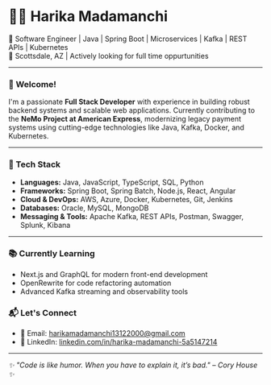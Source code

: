 # 👩‍💻 Harika Madamanchi

🎯 Software Engineer | Java | Spring Boot | Microservices | Kafka | REST APIs | Kubernetes  
📍 Scottsdale, AZ | Actively looking for full time oppurtunities

---

### 👋 Welcome!

I'm a passionate **Full Stack Developer** with experience in building robust backend systems and scalable web applications. Currently contributing to the **NeMo Project at American Express**, modernizing legacy payment systems using cutting-edge technologies like Java, Kafka, Docker, and Kubernetes.

---

### 💼 Tech Stack

- **Languages:** Java, JavaScript, TypeScript, SQL, Python
- **Frameworks:** Spring Boot, Spring Batch, Node.js, React, Angular
- **Cloud & DevOps:** AWS, Azure, Docker, Kubernetes, Git, Jenkins
- **Databases:** Oracle, MySQL, MongoDB
- **Messaging & Tools:** Apache Kafka, REST APIs, Postman, Swagger, Splunk, Kibana

---

### 📚 Currently Learning

- Next.js and GraphQL for modern front-end development  
- OpenRewrite for code refactoring automation  
- Advanced Kafka streaming and observability tools


### 📬 Let's Connect

- 📧 Email: [harikamadamanchi13122000@gmail.com](mailto:harikamadamanchi13122000@gmail.com)  
- 💼 LinkedIn: [linkedin.com/in/harika-madamanchi-5a5147214 ](https://www.linkedin.com/in/harika-m-5a5147214/)

---

_✨ "Code is like humor. When you have to explain it, it’s bad." – Cory House ✨_


